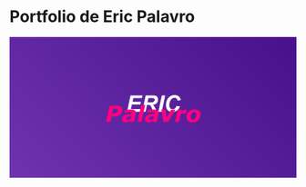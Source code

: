 # Portfolio de Eric Palavro

<img src="https://github.com/eric-vp/portfolio/blob/main/src/assets/portfolio.png" alt="Portfolio">
